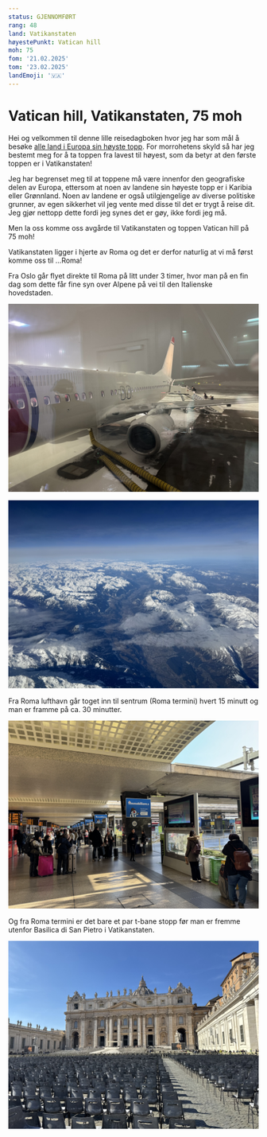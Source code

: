 ```yaml
---
status: GJENNOMFØRT
rang: 48
land: Vatikanstaten
høyestePunkt: Vatican hill
moh: 75
fom: '21.02.2025'
tom: '23.02.2025'
landEmoji: '🇻🇦'
---
```


# Vatican hill, Vatikanstaten, 75 moh
Hei og velkommen til denne lille reisedagboken hvor jeg har som mål å besøke [alle land i Europa sin høyste topp](https://en.wikipedia.org/wiki/List_of_highest_points_of_European_countries). For morrohetens skyld så har jeg bestemt meg for å ta toppen fra lavest til høyest, som da betyr at den første toppen er i Vatikanstaten!

Jeg har begrenset meg til at toppene må være innenfor den geografiske delen av Europa, ettersom at noen av landene sin høyeste topp er i Karibia eller Grønnland. Noen av landene er også utilgjengelige av diverse politiske grunner, av egen sikkerhet vil jeg vente med disse til det er trygt å reise dit. Jeg gjør nettopp dette fordi jeg synes det er gøy, ikke fordi jeg må.

Men la oss komme oss avgårde til Vatikanstaten og toppen Vatican hill på 75 moh!

Vatikanstaten ligger i hjerte av Roma og det er derfor naturlig at vi må først komme oss til ...Roma!

Fra Oslo går flyet direkte til Roma på litt under 3 timer, hvor man på en fin dag som dette får fine syn over Alpene på vei til den Italienske hovedstaden.

![Norwegian fly parkert på Oslo Gardemoen i vintervær](../../assets/48_vatikanstaten/fly/fly-oslo-roma.jpg)

![Utsikt over Innsbruck og Alpene fra flyet til Roma på en solværsdag](../../assets/48_vatikanstaten/fly/innsbruck-fra-lufta.jpg)

Fra Roma lufthavn går toget inn til sentrum (Roma termini) hvert 15 minutt og man er framme på ca. 30 minutter.

![Ute ved platformene på togstasjonen Roma termini](../../assets/48_vatikanstaten/roma/roma-termini.jpg)

Og fra Roma termini er det bare et par t-bane stopp før man er fremme utenfor Basilica di San Pietro i Vatikanstaten.

![Basilica di San Pietro på en solfylt dag](../../assets/48_vatikanstaten/vatikanstaten/basilica-di-san-pietro-zoomet.jpg)